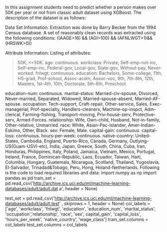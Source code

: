 In this assignment students need to predict whether a person makes over 50K per year
or not from classic adult dataset using XGBoost. The description of the dataset is as
follows:

Data Set Information:
Extraction was done by Barry Becker from the 1994 Census database. A set of
reasonably clean records was extracted using the following conditions: ((AAGE>16) &&
(AGI>100) && (AFNLWGT>1)&& (HRSWK>0))

Attribute Information:
Listing of attributes:
>50K, <=50K.
age: continuous.
workclass: Private, Self-emp-not-inc, Self-emp-inc, Federal-gov, Local-gov, State-gov,
Without-pay, Never-worked.
fnlwgt: continuous.
education: Bachelors, Some-college, 11th, HS-grad, Prof-school, Assoc-acdm, Assoc-voc,
9th, 7th-8th, 12th, Masters, 1st-4th, 10th, Doctorate, 5th-6th, Preschool.

education-num: continuous.
marital-status: Married-civ-spouse, Divorced, Never-married, Separated, Widowed,
Married-spouse-absent, Married-AF-spouse.
occupation: Tech-support, Craft-repair, Other-service, Sales, Exec-managerial,
Prof-specialty, Handlers-cleaners, Machine-op-inspct, Adm-clerical, Farming-fishing,
Transport-moving, Priv-house-serv, Protective-serv, Armed-Forces.
relationship: Wife, Own-child, Husband, Not-in-family, Other-relative, Unmarried.
race: White, Asian-Pac-Islander, Amer-Indian-Eskimo, Other, Black.
sex: Female, Male.
capital-gain: continuous.
capital-loss: continuous.
hours-per-week: continuous.
native-country: United-States, Cambodia, England, Puerto-Rico, Canada, Germany,
Outlying-US(Guam-USVI-etc), India, Japan, Greece, South, China, Cuba, Iran, Honduras,
Philippines, Italy, Poland, Jamaica, Vietnam, Mexico, Portugal, Ireland, France,
Dominican-Republic, Laos, Ecuador, Taiwan, Haiti, Columbia, Hungary, Guatemala,
Nicaragua, Scotland, Thailand, Yugoslavia, El-Salvador, Trinadad&Tobago, Peru, Hong,
Holand-Netherlands.
Following is the code to load required libraries and data:
import numpy as np
import pandas as pd
train_set =
pd.read_csv('http://archive.ics.uci.edu/ml/machine-learning-databases/adult/adult.dat
a', header = None)

test_set =
pd.read_csv('http://archive.ics.uci.edu/ml/machine-learning-databases/adult/adult.test'
, skiprows = 1, header = None)
col_labels = ['age', 'workclass', 'fnlwgt', 'education', 'education_num', 'marital_status',
'occupation','relationship', 'race', 'sex', capital_gain', 'capital_loss', 'hours_per_week',
'native_country', 'wage_class']
train_set.columns = col_labels
test_set.columns = col_labels

